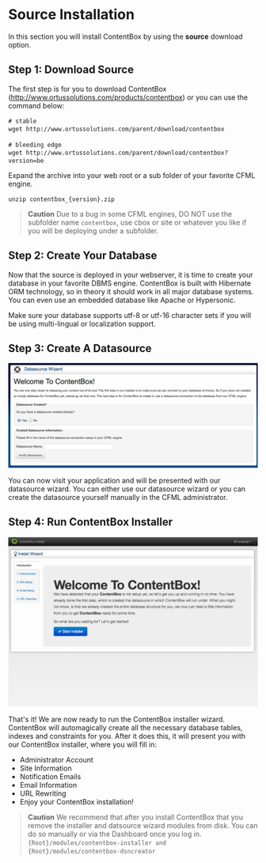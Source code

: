 # Source Installation

In this section you will install ContentBox by using the **source** download option.

## Step 1: Download Source
The first step is for you to download ContentBox (http://www.ortussolutions.com/products/contentbox) or you can use the command below:

```
# stable
wget http://www.ortussolutions.com/parent/download/contentbox

# bleeding edge
wget http://www.ortussolutions.com/parent/download/contentbox?version=be
```

Expand the archive into your web root or a sub folder of your favorite CFML engine.

```
unzip contentbox_{version}.zip 
```

> **Caution** Due to a bug in some CFML engines, DO NOT use the subfolder name `contentbox`, use cbox or site or whatever you like if you will be deploying under a subfolder.

## Step 2: Create Your Database
Now that the source is deployed in your webserver, it is time to create your database in your favorite DBMS engine.  ContentBox is built with Hibernate ORM technology, so in theory it should work in all major database systems. You can even use an embedded database like Apache or Hypersonic.

Make sure your database supports utf-8 or utf-16 character sets if you will be using multi-lingual or localization support.

## Step 3: Create A Datasource

![](../images/datasource_wizard.png)

You can now visit your application and will be presented with our datasource wizard.  You can either use our datasource wizard or you can create the datasource yourself manually in the CFML administrator.


## Step 4: Run ContentBox Installer

![](../images/installer_wizard.png)

That's it! We are now ready to run the ContentBox installer wizard.  ContentBox will automagically create all the necessary database tables, indexes and constraints for you.  After it does this, it will present you with our ContentBox installer, where you will fill in:

* Administrator Account
* Site Information
* Notification Emails
* Email Information
* URL Rewriting
* Enjoy your ContentBox installation!

 

> **Caution** We recommend that after you install ContentBox that you remove the installer and datsource wizard modules from disk.  You can do so manually or via the Dashboard once you log in. `{Root}/modules/contentbox-installer and {Root}/modules/contentbox-dsncreator`